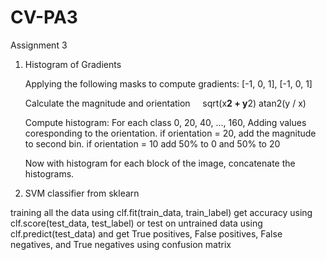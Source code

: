 # CV-PA3
Assignment 3

1) Histogram of Gradients

   Applying the following masks to compute gradients:
    [-1, 0, 1], [-1,
                  0,
                  1]
                  
   Calculate the magnitude and orientation
     sqrt(x**2 + y**2)
     atan2(y / x)
     
     
   Compute histogram:
    For each class 0, 20, 40, ..., 160,
     Adding values coresponding to the orientation.
     if orientation = 20, add the magnitude to second bin.
     if orientation = 10 add 50% to 0 and 50% to 20
     
   Now with histogram for each block of the image, concatenate the histograms.
    
    
    
    
2) SVM classifier from sklearn
 
 training all the data using clf.fit(train_data, train_label)
 get accuracy using clf.score(test_data, test_label)
 or 
 test on untrained data using clf.predict(test_data)
 and get True positives, False positives, False negatives, and True negatives using confusion matrix
 
 
 
    
    
